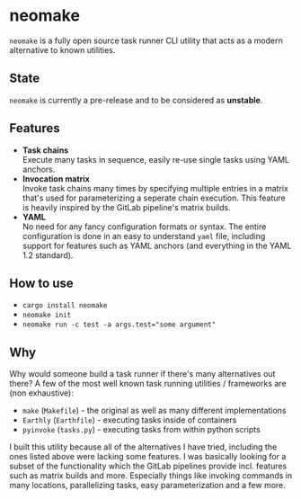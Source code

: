 # neomake

`neomake` is a fully open source task runner CLI utility that acts as a modern alternative to known utilities.

## State

`neomake` is currently a pre-release and to be considered as **unstable**.

## Features

- **Task chains**\
  Execute many tasks in sequence, easily re-use single tasks using YAML anchors.
- **Invocation matrix**\
  Invoke task chains many times by specifying multiple entries in a matrix that's used for parameterizing a seperate chain execution. This feature is heavily inspired by the GitLab pipeline's matrix builds.
- **YAML**\
  No need for any fancy configuration formats or syntax. The entire configuration is done in an easy to understand `yaml` file, including support for features such as YAML anchors (and everything in the YAML 1.2 standard).
  
## How to use

- `cargo install neomake`
- `neomake init`
- `neomake run -c test -a args.test="some argument"`

## Why

Why would someone build a task runner if there's many alternatives out there? A few of the most well known task running utilities / frameworks are (non exhaustive):

* `make` (`Makefile`) - the original as well as many different implementations
* `Earthly` (`Earthfile`) - executing tasks inside of containers
* `pyinvoke` (`tasks.py`) - executing tasks from within python scripts

I built this utility because all of the alternatives I have tried, including the ones listed above were lacking some features. I was basically looking for a subset of the functionality which the GitLab pipelines provide incl. features such as matrix builds and more. Especially things like invoking commands in many locations, parallelizing tasks, easy parameterization and a few more.
